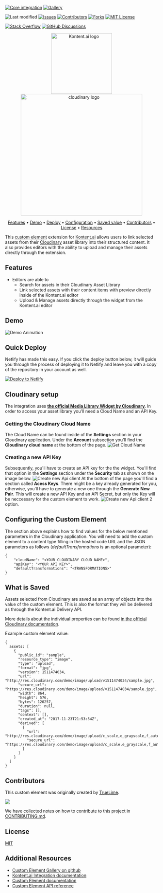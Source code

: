 [![Core integration][core-shield]](https://kontent.ai/integrations/cloudinary)
[![Gallery][gallery-shield]](https://kentico.github.io/kontent-custom-element-samples/gallery/)

![Last modified][last-commit]
[![Issues][issues-shield]][issues-url]
[![Contributors][contributors-shield]][contributors-url]
[![Forks][forks-shield]][forks-url]
[![MIT License][license-shield]][license-url]

[![Stack Overflow][stack-shield]](https://stackoverflow.com/tags/kentico-kontent)
[![GitHub Discussions][discussion-shield]](https://github.com/Kentico/Home/discussions)

<p align="center">
<image src="docs/kk-logo.svg" alt="Kontent.ai logo" width="200" />
<image src="docs/cloudinary_logo.png" 
alt="cloudinary logo" width="400">
</p>

<p align="center">
  <a href="#features">Features</a> •
  <a href="#demo">Demo</a> •
  <a href="#quick-deploy">Deploy</a> •
  <a href="#configuring-the-custom-element">Configuration</a> •
  <a href="#what-is-saved">Saved value</a> •
  <a href="#contributors">Contributors</a> •
  <a href="#license">License</a> •
  <a href="#additional-resources">Resources</a>
</p>

This [custom element](https://kontent.ai/learn/tutorials/develop-apps/integrate/content-editing-extensions) extension for [Kontent.ai](https://kontent.ai) allows users to link selected assets from their [Cloudinary](https://cloudinary.com/) asset library into their structured content. It also provides editors with the ability to upload and manage their assets directly through the extension.

## Features

- Editors are able to
  - Search for assets in their Cloudinary Asset Library
  - Link selected assets with their content items with preview directly inside of the Kontent.ai editor
  - Upload & Manage assets directly through the widget from the Kontent.ai editor
  

## Demo

![Demo Animation][product-demo]

## Quick Deploy

Netlify has made this easy. If you click the deploy button below, it will guide you through the process of deploying it to Netlify and leave you with a copy of the repository in your account as well.

[![Deploy to Netlify](https://www.netlify.com/img/deploy/button.svg)](https://app.netlify.com/start/deploy?repository=https://github.com/kontent-ai/kontent-custom-element-cloudinary)

## Cloudinary setup
The integration uses **[the official Media Library Widget by Cloudinary](https://cloudinary.com/documentation/media_library_widget)**. In order to access your asset library you'll need a Cloud Name and an API Key. 

### Getting the Cloudinary Cloud Name
The Cloud Name can be found inside of the **Settings** section in your Cloudinary application. Under the **Account** subsection you'll find the **Cloudinary cloud name** at the bottom of the page.
![Get Cloud Name](docs/cloudinary_setup00.png)


### Creating a new API Key
Subsequently, you'll have to create an API key for the the widget. You'll find that option in the **Settings** section under the **Security** tab as shown on the image below.
![Create new Api client](docs/cloudinary_setup01.png)
At the bottom of the page you'll find a section called **Acess Keys**. There might be a key already generated for you, otherwise, you'll have to generate a new one through the **Generate New Pair**. This will create a new API Key and an API Secret, but only the Key will be neccessary for the custom element to work.
![Create new Api client 2](docs/cloudinary_setup02.png) option.

## Configuring the Custom Element
The section above explains how to find values for the below mentioned parameters in the Cloudinary application. 
You will need to add the custom element to a content type filling in the hosted code URL and the JSON parameters as follows (*defaultTransformations* is an optional parameter):

```
{
    "cloudName": "<YOUR CLOUDINARY CLOUD NAME>",
    "apiKey": "<YOUR API KEY>",
    "defaultTransformations": "<TRANSFORMATIONS>"
}
```

## What is Saved
Assets selected from Cloudinary are saved as an array of objects into the value of the custom element. This is also the format they will be delivered as through the Kontent.ai Delivery API.

More details about the individual properties can be found [in the official Cloudinary documentation](https://cloudinary.com/documentation/media_library_widget).

Example custom element value:
```
{
  assets: [
    {
      "public_id": "sample",
      "resource_type": "image",
      "type": "upload",
      "format": "jpg",
      "version": 1511474034,
      "url": "http://res.cloudinary.com/demo/image/upload/v1511474034/sample.jpg",
      "secure_url": "https://res.cloudinary.com/demo/image/upload/v1511474034/sample.jpg",
      "width": 864,
      "height": 576,
      "bytes": 120257,
      "duration": null,
      "tags": [],
      "context": [],
      "created_at": "2017-11-23T21:53:54Z",
      "derived": [
        {
          "url": "http://res.cloudinary.com/demo/image/upload/c_scale,e_grayscale,f_auto,q_auto,w_100/v1511474034/sample.jpg",
          "secure_url": "https://res.cloudinary.com/demo/image/upload/c_scale,e_grayscale,f_auto,q_auto,w_100/v1511474034/sample.jpg"
        }
      ]
    }
  ]
}
```

## Contributors
This custom element was originally created by <a href="https://www.truelime.nl/">TrueLime</a>.

<a href="https://github.com/kontent-ai/kontent-custom-element-cloudinary/graphs/contributors">
  <img src="https://contrib.rocks/image?repo=kontent-ai/kontent-custom-element-cloudinary" />
</a>

We have collected notes on how to contribute to this project in [CONTRIBUTING.md](CONTRIBUTING.md).

## License

[MIT](https://tldrlegal.com/license/mit-license)

## Additional Resources

- [Custom Element Gallery on github](https://kentico.github.io/kontent-custom-element-samples/gallery/)
- [Kontent.ai Integration documentation](https://kontent.ai/learn/tutorials/develop-apps/integrate/integrations-overview)
- [Custom Element documentation](https://kontent.ai/learn/tutorials/develop-apps/integrate/content-editing-extensions)
- [Custom Element API reference](https://kontent.ai/learn/reference/custom-elements-js-api)




[last-commit]: https://img.shields.io/github/last-commit/kontent-ai/kontent-custom-element-cloudinary?style=for-the-badge
[contributors-shield]: https://img.shields.io/github/contributors/kontent-ai/kontent-custom-element-cloudinary.svg?style=for-the-badge
[contributors-url]: https://github.com/kontent-ai/kontent-custom-element-cloudinary/graphs/contributors
[forks-shield]: https://img.shields.io/github/forks/kontent-ai/kontent-custom-element-cloudinary.svg?style=for-the-badge
[forks-url]: https://github.com/kontent-ai/kontent-custom-element-cloudinary/network/members
[stars-shield]: https://img.shields.io/github/stars/kontent-ai/kontent-custom-element-cloudinary.svg?style=for-the-badge
[stars-url]: https://github.com/kontent-ai/kontent-custom-element-cloudinary/stargazers
[issues-shield]: https://img.shields.io/github/issues/kontent-ai/kontent-custom-element-cloudinary.svg?style=for-the-badge
[issues-url]: https://github.com/kontent-ai/kontent-custom-element-cloudinary/issues
[license-shield]: https://img.shields.io/github/license/kontent-ai/kontent-custom-element-cloudinary.svg?style=for-the-badge
[license-url]: https://github.com/kontent-ai/kontent-custom-element-cloudinary/blob/master/LICENSE
[core-shield]: https://img.shields.io/static/v1?label=&message=core%20integration&color=FF5733&style=for-the-badge
[gallery-shield]: https://img.shields.io/static/v1?label=&message=extension%20gallery&color=51bce0&style=for-the-badge
[stack-shield]: https://img.shields.io/badge/Stack%20Overflow-ASK%20NOW-FE7A16.svg?logo=stackoverflow&logoColor=white&style=for-the-badge
[discussion-shield]: https://img.shields.io/badge/GitHub-Discussions-FE7A16.svg?logo=github&style=for-the-badge
[product-demo]: docs/cloudinary.gif?raw=true
